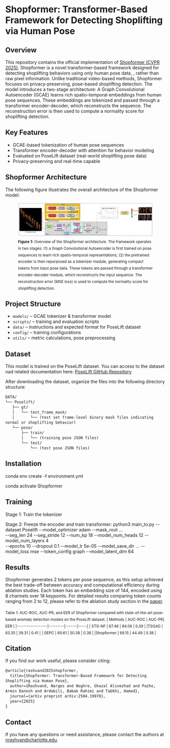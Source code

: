 # Shopformer: Transformer-Based Framework for Detecting Shoplifting via Human Pose
## Overview

This repository contains the official implementation of [Shopformer (CVPR 2025)](https://arxiv.org/abs/2504.19970). Shopformer is a novel transformer-based framework designed for detecting shoplifting behaviors using only human pose data, , rather than raw pixel information. Unlike traditional video-based methods, Shopformer focuses on privacy-preserving, pose-based shoplifting detection. The model introduces a two-stage architecture: A Graph Convolutional Autoencoder (GCAE) learns rich spatio-temporal embeddings from human pose sequences. These embeddings are tokenized and passed through a transformer encoder-decoder, which reconstructs the sequence. The reconstruction error is then used to compute a normality score for shoplifting detection.

## Key Features

- GCAE-based tokenization of human pose sequences
- Transformer encoder-decoder with attention for behavior modeling
- Evaluated on PoseLift dataset (real-world shoplifting pose data)
- Privacy-preserving and real-time capable
  
## Shopformer Architecture
The following figure illustrates the overall architecture of the Shopformer model:
<figure>
  <img src="Images/Shopformer.png" alt="Shopformer Architecture" width="1300"/>
  <figcaption><sub><b>Figure 1:</b> Overview of the Shopformer architecture. The framework operates in two stages: (1) a Graph Convolutional Autoencoder is first trained on pose sequences to learn rich spatio-temporal representations; (2) the pretrained encoder is then repurposed as a tokenizer module, generating compact tokens from input pose data. These tokens are passed through a transformer encoder-decoder module, which reconstructs the input sequence. The reconstruction error (MSE loss) is used to compute the normality score for shoplifting detection.</figcaption>
  </sub></figure>


  ## Project Structure

- `models/` – GCAE tokenizer & transformer model
- `scripts/` – training and evaluation scripts
- `data/` – instructions and expected format for PoseLift dataset
- `config/` – training configurations
- `utils/` – metric calculations, pose preprocessing

## Dataset
This model is trained on the PoseLift dataset. You can access to the dataset nad related documentation here: 
 [PoseLift GitHub Repository](https://github.com/TeCSAR-UNCC/PoseLift)

 After downloading the dataset, organize the files into the following directory structure: 
 ```
DATA/
└── Poselift/
    ├── gt/
    │   └── test_frame_mask/
    │       └── (test set frame-level binary mask files indicating normal or shoplifting behavior)
    └── pose/
        ├── train/
        │   └── (training pose JSON files)
        └── test/
            └── (test pose JSON files)
```


## Installation
conda env create -f environment.yml

conda activate Shopformer

 ## Training
Stage 1: Train the tokenizer 


Stage 2: Freeze the encoder and train transformer:
python3 main_to.py --dataset Poselift --model_optimizer adam --mask_root ... \
--seg_len 24 --seg_stride 12 --num_kp 18 --model_num_heads 12 --model_num_layers 4 \
--epochs 10 --dropout 0.1 --model_lr 5e-05 --model_save_dir ... --model_loss mse --token_config graph --model_latent_dim 64


## Results
Shopformer generates 2 tokens per pose sequence, as this setup achieved the best trade-off between accuracy and computational efficiency during ablation studies. Each token has an embedding size of 144, encoded using 8 channels over 18 keypoints. For detailed results comparing token counts ranging from 2 to 12, please refer to the ablation study section in the [paper](https://arxiv.org/abs/2504.19970).



<sub> Table 1: AUC-ROC, AUC-PR, and EER of Shopformer compared with state-of-the-art pose-based anomaly detection models on the PoseLift dataset.
| Methods          | AUC-ROC | AUC-PR| EER |
|------------------|---------|-------|-----|
| STG-NF         |    67.46   | 84.06        | 0.39   |
|TSGAD           |   63.35    |  39.31       | 0.41    |
| GEPC          |   60.61    |  50.38       | 0.38  |
|Shopformer    |  69.15  | 44.49 | 0.38 |



## Citation
If you find our work useful, please consider citing: 

```bibetex
@article{rashvand2025shopformer,
  title={Shopformer: Transformer-Based Framework for Detecting Shoplifting via Human Pose},
  author={Rashvand, Narges and Noghre, Ghazal Alinezhad and Pazho, Armin Danesh and Ardabili, Babak Rahimi and Tabkhi, Hamed},
  journal={arXiv preprint arXiv:2504.19970},
  year={2025}
}
```

## Contact
If you have any questions or need assistance, please contact the authors at nrashvan@charlotte.edu.

